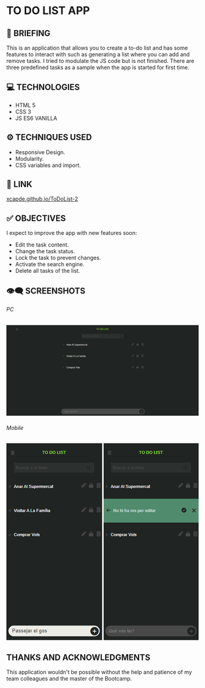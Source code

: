 # TO DO LIST APP

## 📜 BRIEFING
This is an application that allows you to create a to-do list and has some features to interact with such as generating a list where you can add and remove tasks. I tried to modulate the JS code but is not finished. There are three predefined tasks as a sample when the app is started for first time.

## 💻 TECHNOLOGIES
- HTML 5
- CSS 3
- JS ES6  VANILLA

## ⚙️ TECHNIQUES USED
- Responsive Design.
- Modularity.
- CSS variables and import.

## 🔗 LINK

[xcapde.github.io/ToDoList-2 ](https://xcapde.github.io/ToDoList-2/ "xcapde.github.io/ToDoList-2")

## ✅ OBJECTIVES

I expect to improve the app with new features soon:
- Edit the task content.
- Change the task status.
- Lock the task to prevent changes.
- Activate the search engine.
- Delete all tasks of the list.

##  👁️‍🗨️ SCREENSHOTS

###### PC
![Default](/images/1Default%20PC.png "Default")
###### Mobile

![New task](/images/2New%20Task%20mobile.png "New task")
![Task edition](/images/3Task%20Edit.png "Task edition")

## THANKS AND ACKNOWLEDGMENTS
This application wouldn't be possible without the help and patience of my team colleagues and the master of the Bootcamp.